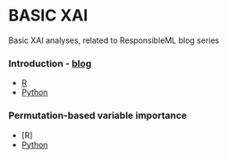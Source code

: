 # BASIC XAI
Basic XAI analyses, related to ResponsibleML blog series

### Introduction - [blog](https://medium.com/responsibleml/basic-xai-with-dalex-part-1-introduction-e68f65fa2889)
- [R](https://github.com/kozaka93/basic_xai/tree/main/Introduction/R)
- [Python](https://github.com/kozaka93/basic_xai/tree/main/Introduction/Python)

### Permutation-based variable importance 
- [R]
- [Python]()

